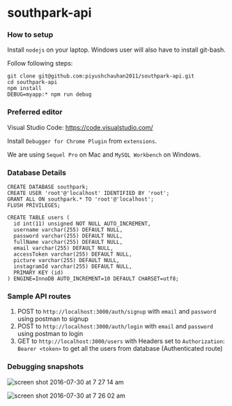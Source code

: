 # southpark-api

### How to setup
Install `nodejs` on your laptop. Windows user will also have to install git-bash.

Follow following steps:
```
git clone git@github.com:piyushchauhan2011/southpark-api.git
cd southpark-api
npm install
DEBUG=myapp:* npm run debug
```

### Preferred editor
Visual Studio Code: https://code.visualstudio.com/

Install `Debugger for Chrome Plugin` from `extensions`.

We are using `Sequel Pro` on Mac and `MySQL Workbench` on Windows.

### Database Details

```
CREATE DATABASE southpark;
CREATE USER 'root'@'localhost' IDENTIFIED BY 'root';
GRANT ALL ON southpark.* TO 'root'@'localhost';
FLUSH PRIVILEGES;

CREATE TABLE users (
  id int(11) unsigned NOT NULL AUTO_INCREMENT,
  username varchar(255) DEFAULT NULL,
  password varchar(255) DEFAULT NULL,
  fullName varchar(255) DEFAULT NULL,
  email varchar(255) DEFAULT NULL,
  accessToken varchar(255) DEFAULT NULL,
  picture varchar(255) DEFAULT NULL,
  instagramId varchar(255) DEFAULT NULL,
  PRIMARY KEY (id)
) ENGINE=InnoDB AUTO_INCREMENT=10 DEFAULT CHARSET=utf8;
```

### Sample API routes

1. POST to `http://localhost:3000/auth/signup` with `email` and `password` using postman to signup
2. POST to `http://localhost:3000/auth/login` with `email` and `password` using postman to login
3. GET to `http://localhost:3000/users` with Headers set to `Authorization`: `Bearer <token>` to get all the users from database (Authenticated route)

### Debugging snapshots

![screen shot 2016-07-30 at 7 27 14 am](https://cloud.githubusercontent.com/assets/693487/17263935/27b3c450-5627-11e6-8e58-369f3e30e464.png)

![screen shot 2016-07-30 at 7 26 02 am](https://cloud.githubusercontent.com/assets/693487/17263936/2a3e8642-5627-11e6-8b5a-bcf93ab19f1c.png)